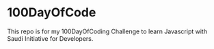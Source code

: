 # 100DayOfCode
This repo is for my 100DayOfCoding Challenge to learn Javascript with Saudi Initiative for Developers.

